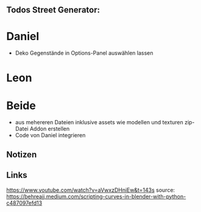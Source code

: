 ## Todos Street Generator:

# Daniel
- Deko Gegenstände in Options-Panel auswählen lassen

# Leon

# Beide
- aus mehereren Dateien inklusive assets wie modellen und texturen zip-Datei Addon erstellen
- Code von Daniel integrieren

## Notizen

## Links
https://www.youtube.com/watch?v=aVwxzDHniEw&t=143s
source: https://behreajj.medium.com/scripting-curves-in-blender-with-python-c487097efd13